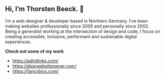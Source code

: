 ## Hi, I’m Thorsten Beeck. 👋

I’m a web designer & developer based in Northern Germany. I’ve been making websites professionally since 2009 and personally since 2002. Being a generalist working at the intersection of design and code, I focus on creating accessible, inclusive, performant and sustainable digital experiences.

**Check out some of my work**
- https://adhdlinks.com/
- https://dearwebsiteowner.com/
- https://fancybios.com/
